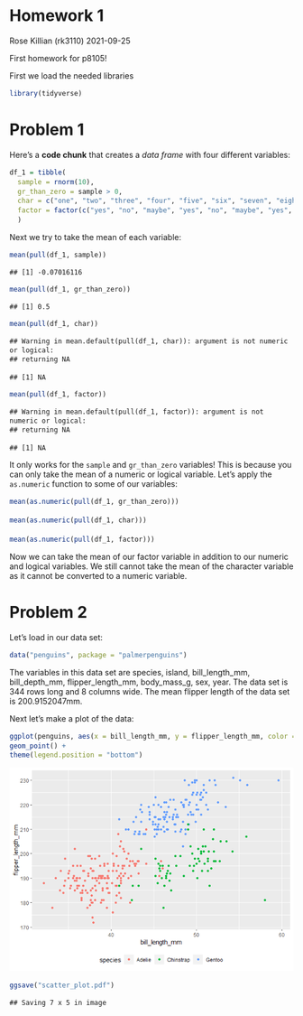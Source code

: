 Homework 1
================
Rose Killian (rk3110)
2021-09-25

First homework for p8105!

First we load the needed libraries

``` r
library(tidyverse)
```

# Problem 1

Here’s a **code chunk** that creates a *data frame* with four different
variables:

``` r
df_1 = tibble(
  sample = rnorm(10),
  gr_than_zero = sample > 0,
  char = c("one", "two", "three", "four", "five", "six", "seven", "eight", "nine", "ten"),
  factor = factor(c("yes", "no", "maybe", "yes", "no", "maybe", "yes", "no", "maybe", "yes"))
  )
```

Next we try to take the mean of each variable:

``` r
mean(pull(df_1, sample))
```

    ## [1] -0.07016116

``` r
mean(pull(df_1, gr_than_zero))
```

    ## [1] 0.5

``` r
mean(pull(df_1, char))
```

    ## Warning in mean.default(pull(df_1, char)): argument is not numeric or logical:
    ## returning NA

    ## [1] NA

``` r
mean(pull(df_1, factor))
```

    ## Warning in mean.default(pull(df_1, factor)): argument is not numeric or logical:
    ## returning NA

    ## [1] NA

It only works for the `sample` and `gr_than_zero` variables! This is
because you can only take the mean of a numeric or logical variable.
Let’s apply the `as.numeric` function to some of our variables:

``` r
mean(as.numeric(pull(df_1, gr_than_zero)))

mean(as.numeric(pull(df_1, char)))

mean(as.numeric(pull(df_1, factor)))
```

Now we can take the mean of our factor variable in addition to our
numeric and logical variables. We still cannot take the mean of the
character variable as it cannot be converted to a numeric variable.

# Problem 2

Let’s load in our data set:

``` r
data("penguins", package = "palmerpenguins")
```

The variables in this data set are species, island, bill\_length\_mm,
bill\_depth\_mm, flipper\_length\_mm, body\_mass\_g, sex, year. The data
set is 344 rows long and 8 columns wide. The mean flipper length of the
data set is 200.9152047mm.

Next let’s make a plot of the data:

``` r
ggplot(penguins, aes(x = bill_length_mm, y = flipper_length_mm, color = species)) +
geom_point() +
theme(legend.position = "bottom")
```

![](p8105_hw1_rk3110_files/figure-gfm/unnamed-chunk-6-1.png)<!-- -->

``` r
ggsave("scatter_plot.pdf")
```

    ## Saving 7 x 5 in image
